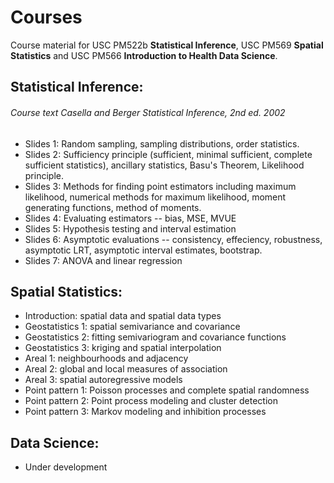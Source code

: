 # Courses
Course material for USC PM522b **Statistical Inference**, USC PM569 **Spatial Statistics** and USC PM566 **Introduction to Health Data Science**.

## **Statistical Inference**: 
###### Course text Casella and Berger Statistical Inference, 2nd ed. 2002
  * Slides 1: Random sampling, sampling distributions, order statistics.
  * Slides 2: Sufficiency principle (sufficient, minimal sufficient, complete sufficient statistics), ancillary statistics, Basu's Theorem, Likelihood principle.
  * Slides 3: Methods for finding point estimators including maximum likelihood, numerical methods for maximum likelihood, moment generating functions, method of moments.
  * Slides 4: Evaluating estimators -- bias, MSE, MVUE
  * Slides 5: Hypothesis testing and interval estimation
  * Slides 6: Asymptotic evaluations -- consistency, effeciency, robustness, asymptotic LRT, asymptotic interval estimates, bootstrap.
  * Slides 7: ANOVA and linear regression
  
## **Spatial Statistics**:
  * Introduction: spatial data and spatial data types
  * Geostatistics 1: spatial semivariance and covariance
  * Geostatistics 2: fitting semivariogram and covariance functions
  * Geostatistics 3: kriging and spatial interpolation
  * Areal 1: neighbourhoods and adjacency 
  * Areal 2: global and local measures of association
  * Areal 3: spatial autoregressive models
  * Point pattern 1: Poisson processes and complete spatial randomness
  * Point pattern 2: Point process modeling and cluster detection
  * Point pattern 3: Markov modeling and inhibition processes

## **Data Science**:
  * Under development
